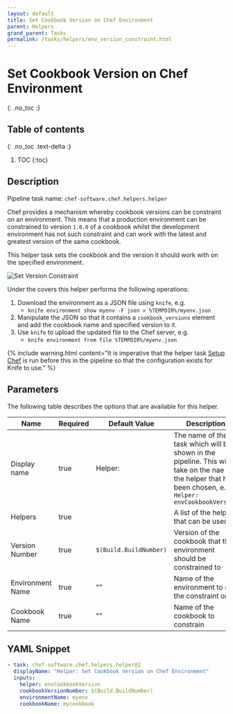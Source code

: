 ```yaml
---
layout: default
title: Set Cookbook Version on Chef Environment
parent: Helpers
grand_parent: Tasks
permalink: /tasks/helpers/env_version_constraint.html
---
```


# Set Cookbook Version on Chef Environment
{: .no_toc :}

## Table of contents
{: .no_toc .text-delta :}

1. TOC
{:toc}

## Description

Pipeline task name: `chef-software.chef.helpers.helper`

Chef provides a mechanism whereby cookbook versions can be constraint on an environment. This means that a production environment can be constrained to version `1.0.0` of a cookbook whilst the development environment has not such constraint and can work with the latest and greatest version of the same cookbook.

This helper task sets the cookbook and the version it should work with on the specified environment.

![Set Version Constraint](../../images/helper_env_version_constraint.png)

Under the covers this helper performs the following operations:

  1. Download the environment as a JSON file using `knife`, e.g.
     - `knife environment show myenv -F json > %TEMPDIR%/myenv.json`
  2. Manipulate the JSON so that it contains a `cookbook_versions` element and add the cookbook name and specified version to it.
  3. Use `knife` to upload the updated file to the Chef server, e.g.
     - `knife environment from file %TEMPDIR%/myenv.json`

{% include warning.html content="It is imperative that the helper task [Setup Chef](/tasks/helpers/setup_chef.md) is run before this in the pipeline so that the configuration exists for Knife to use." %}

## Parameters

The following table describes the options that are available for this helper.

| Name | Required | Default Value | Description | YAML Input name |
|---|---|---|---|---|
| Display name | true | Helper: | The name of the task which will be shown in the pipeline. This will take on the nae of the helper that has been chosen, e.g. `Helper: envCookbookVersion` | |
| Helpers | true | | A list of the helpers that can be used | `helper` |
| Version Number | true | `$(Build.BuildNumber)` | Version of the cookbook that the environment should be constrained to | `cookbookVersionNumber` |
| Environment Name | true | "" | Name of the environment to set the constraint on | `envrionmentName` |
| Cookbook Name |  true | "" | Name of the cookbook to constrain | `cookbookName` |

## YAML Snippet

```yaml
- task: chef-software.chef.helpers.helper@2
  displayName: "Helper: Set Cookbook Version on Chef Environment"
  inputs:
    helper: envCookbookVersion
    cookbookVersionNumber: $(Build.BuildNumber)
    environmentName: myenv
    cookbookName: mycookbook
```